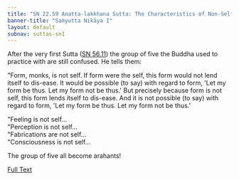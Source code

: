 ```yaml
---
title: "SN 22.59 Anatta-lakkhana Sutta: The Characteristics of Non-Self"
banner-title: "Saṁyutta Nikāya I" 
layout: default 
subnav: suttas-sn1
---
```


After the very first Sutta ([SN 56.11](https://www.dhammatalks.org/suttas/SN/SN56_11.html)) the group of five the Buddha used to practice with are still confused. He tells them:  

"Form, monks, is not self. If form were the self, this form would not lend itself to dis-ease. It would be possible (to say) with regard to form, 'Let my form be thus. Let my form not be thus.' But precisely because form is not self, this form lends itself to dis-ease. And it is not possible (to say) with regard to form, 'Let my form be thus. Let my form not be thus.'

"Feeling is not self...  
"Perception is not self...  
"Fabrications are not self...  
"Consciousness is not self...


The group of five all become arahants!

[Full Text](https://www.dhammatalks.org/suttas/SN/SN22_59.html)
